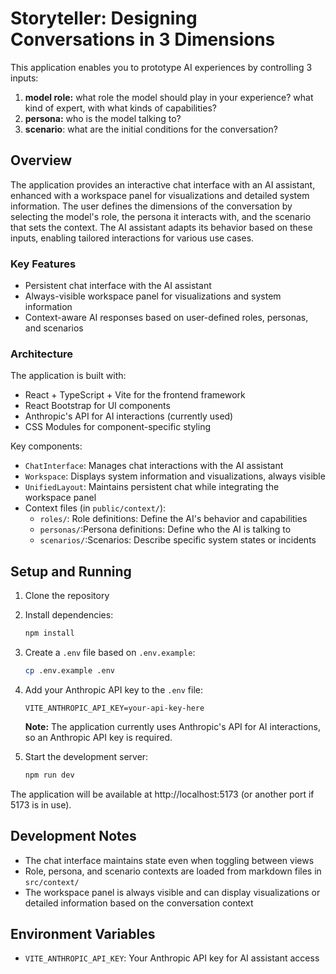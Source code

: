 # Storyteller: Designing Conversations in 3 Dimensions

This application enables you to prototype AI experiences by controlling 3 inputs: 
1. __model role:__ what role the model should play in your experience? what kind of expert, with what kinds of capabilities?
2. __persona:__ who is the model talking to?
3. __scenario__: what are the initial conditions for the conversation?

## Overview

The application provides an interactive chat interface with an AI assistant, enhanced with a workspace panel for visualizations and detailed system information. The user defines the dimensions of the conversation by selecting the model's role, the persona it interacts with, and the scenario that sets the context. The AI assistant adapts its behavior based on these inputs, enabling tailored interactions for various use cases.

### Key Features
- Persistent chat interface with the AI assistant
- Always-visible workspace panel for visualizations and system information
- Context-aware AI responses based on user-defined roles, personas, and scenarios

### Architecture
The application is built with:
- React + TypeScript + Vite for the frontend framework
- React Bootstrap for UI components
- Anthropic's API for AI interactions (currently used)
- CSS Modules for component-specific styling

Key components:
- `ChatInterface`: Manages chat interactions with the AI assistant
- `Workspace`: Displays system information and visualizations, always visible
- `UnifiedLayout`: Maintains persistent chat while integrating the workspace panel
- Context files (in `public/context/`):
  - `roles/`: Role definitions: Define the AI's behavior and capabilities
  - `personas/`:Persona definitions: Define who the AI is talking to
  - `scenarios/`:Scenarios: Describe specific system states or incidents

## Setup and Running

1. Clone the repository
2. Install dependencies:
   ```bash
   npm install
   ```
3. Create a `.env` file based on `.env.example`:
   ```bash
   cp .env.example .env
   ```
4. Add your Anthropic API key to the `.env` file:
   ```
   VITE_ANTHROPIC_API_KEY=your-api-key-here
   ```
   **Note:** The application currently uses Anthropic's API for AI interactions, so an Anthropic API key is required.
   
5. Start the development server:
   ```bash
   npm run dev
   ```

The application will be available at http://localhost:5173 (or another port if 5173 is in use).

## Development Notes

- The chat interface maintains state even when toggling between views
- Role, persona, and scenario contexts are loaded from markdown files in `src/context/`
- The workspace panel is always visible and can display visualizations or detailed information based on the conversation context

## Environment Variables

- `VITE_ANTHROPIC_API_KEY`: Your Anthropic API key for AI assistant access
